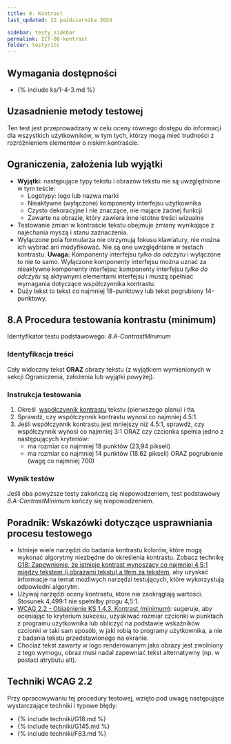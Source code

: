 ```yaml
---
title: 8. Kontrast
last_updated: 22 października 2024

sidebar: testy_sidebar
permalink: ICT-08-kontrast
folder: testy/itc
---
```



## Wymagania dostępności
- {% include ks/1-4-3.md %}  

## Uzasadnienie metody testowej
Ten test jest przeprowadzany w celu oceny równego dostępu do informacji dla wszystkich użytkowników, w tym tych, którzy mogą mieć trudności z rozróżnieniem elementów o niskim kontraście.

## Ograniczenia, założenia lub wyjątki

-   **Wyjątki:** następujące typy tekstu i obrazów tekstu nie są uwzględnione w tym teście:
    -   Logotypy: logo lub nazwa marki
    -   Nieaktywne (wyłączone) komponenty interfejsu użytkownika
    -   Czysto dekoracyjne i nie znaczące, nie mające żadnej funkcji
    -   Zawarte na obrazie, który zawiera inne istotne treści wizualne
-   Testowanie zmian w kontraście tekstu obejmuje zmiany wynikające z najechania myszą i stanu zaznaczenia.
-   Wyłączone pola formularza nie otrzymują fokusu klawiatury, nie można ich wybrać ani modyfikować. Nie są one uwzględniane w testach kontrastu. **Uwaga:** Komponenty interfejsu *tylko do odczytu* i wyłączone to nie to samo. Wyłączone komponenty interfejsu można uznać za nieaktywne komponenty interfejsu; komponenty interfejsu *tylko do odczytu* są aktywnymi elementami interfejsu i muszą spełniać wymagania dotyczące współczynnika kontrastu.
-   Duży tekst to tekst co najmniej 18-punktowy lub tekst pogrubiony 14-punktowy.


## 8.A Procedura testowania kontrastu (minimum)
Identyfikator testu podstawowego: _8.A-ContrastMinimum_

### Identyfikacja treści
Cały widoczny tekst **ORAZ** obrazy tekstu (z wyjątkiem wymienionych w sekcji Ograniczenia, założenia lub wyjątki powyżej).

### Instrukcja testowania
1.  Określ  [współczynnik kontrastu](https://www.w3.org/TR/2008/REC-WCAG20-20081211/#contrast-ratiodef) tekstu (pierwszego planu) i tła.
2.  Sprawdź, czy współczynnik kontrastu wynosi co najmniej 4.5:1.
3.  Jeśli współczynnik kontrastu jest mniejszy niż 4.5:1, sprawdź, czy współczynnik wynosi co najmniej 3:1  ORAZ czy czcionka spełnia jedno z następujących kryteriów:
    -   ma rozmiar co najmniej 18 punktów (23,94 pikseli)
    -   ma rozmiar co najmniej 14 punktów  (18.62 pikseli) ORAZ pogrubienie (wagę co najmniej 700)

### Wynik testów
Jeśli oba powyższe testy zakończą się niepowodzeniem, test podstawowy _8.A-ContrastMinimum_ kończy się niepowodzeniem.



##  Poradnik: Wskazówki dotyczące usprawniania procesu testowego

-   Istnieje wiele narzędzi do badania kontrastu kolorów, które mogą wykonać algorytmy niezbędne do określenia kontrastu. Zobacz technikę [G18: Zapewnienie, że istnieje kontrast wynoszący co najmniej 4,5:1 między tekstem (i obrazami tekstu) a tłem za tekstem](https://www.w3.org/TR/WCAG20-TECHS/G18.html), aby uzyskać informacje na temat możliwych narzędzi testujących, które wykorzystują odpowiedni algorytm.
-   Używaj narzędzi oceny kontrastu, które nie zaokrąglają wartości. Stosunek 4,499:1 nie spełniłby progu 4,5:1.
-   [WCAG 2.2 - Objaśnienie KS 1.4.3. Kontrast (minimum)](https://wcag.irdpl.pl/understanding/kontrast-minimum.html): sugeruje, aby oceniając to kryterium sukcesu, uzyskiwać rozmiar czcionki w punktach z programu użytkownika lub obliczyć na podstawie wskaźników czcionki w taki sam sposób, w jaki robią to programy użytkownika, a nie z badania tekstu przedstawionego na ekranie.
-   Chociaż tekst zawarty w logo renderowanym jako obrazy jest zwolniony z tego wymogu, obraz musi nadal zapewniać tekst alternatywny (np. w postaci atrybutu alt).

## Techniki WCAG 2.2
Przy opracowywaniu tej procedury testowej, wzięto pod uwagę następujące wystarczające techniki i typowe błędy:


- {% include techniki/G18.md %}
- {% include techniki/G145.md %}
- {% include techniki/F83.md %}
